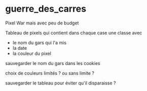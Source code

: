 guerre_des_carres
===============

Pixel War mais avec peu de budget

Tableau de pixels qui contient dans chaque case une classe avec 
- le nom du gars qui l'a mis
- la date
- la couleur du pixel

sauvegarder le nom du gars dans les cookies

choix de couleurs limités ? ou sans limite ?

sauvegarder le tableau pour éviter qu'il disparaisse ?